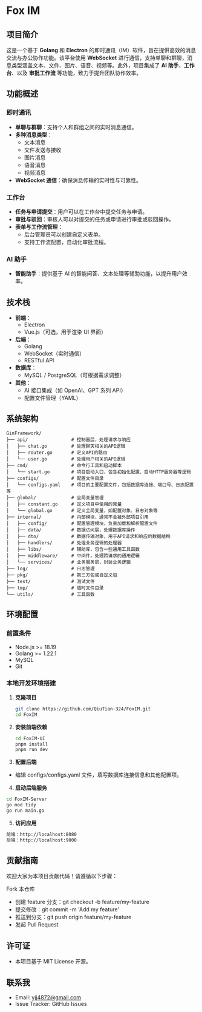 # Fox IM

## 项目简介
这是一个基于 **Golang** 和 **Electron** 的即时通讯（IM）软件，旨在提供高效的消息交流与办公协作功能。该平台使用 **WebSocket** 进行通信，支持单聊和群聊，消息类型涵盖文本、文件、图片、语音、视频等。此外，项目集成了 **AI 助手**、**工作台**、以及 **审批工作流** 等功能，致力于提升团队协作效率。

## 功能概述
### 即时通讯
- **单聊与群聊**：支持个人和群组之间的实时消息通信。
- **多种消息类型**：
  - 文本消息
  - 文件发送与接收
  - 图片消息
  - 语音消息
  - 视频消息
- **WebSocket 通信**：确保消息传输的实时性与可靠性。

### 工作台
- **任务与申请提交**：用户可以在工作台中提交任务与申请。
- **审批与驳回**：审核人可以对提交的任务或申请进行审批或驳回操作。
- **表单与工作流管理**：
  - 后台管理员可以创建自定义表单。
  - 支持工作流配置，自动化审批流程。

### AI 助手
- **智能助手**：提供基于 AI 的智能问答、文本处理等辅助功能，以提升用户效率。

## 技术栈
- **前端**：
  - Electron
  - Vue.js（可选，用于渲染 UI 界面）
- **后端**：
  - Golang
  - WebSocket（实时通信）
  - RESTful API
- **数据库**：
  - MySQL / PostgreSQL（可根据需求调整）
- **其他**：
  - AI 接口集成（如 OpenAI、GPT 系列 API）
  - 配置文件管理（YAML）

## 系统架构

```
GinFramework/
├── api/                # 控制器层，处理请求与响应
│   ├── chat.go         # 处理聊天相关的API逻辑
│   ├── router.go       # 定义API的路由
│   └── user.go         # 处理用户相关的API逻辑
├── cmd/                # 命令行工具和启动脚本
│   └── start.go        # 项目启动入口，包含初始化配置、启动HTTP服务器等逻辑
├── configs/            # 配置文件目录
│   └── configs.yaml    # 项目的主要配置文件，包括数据库连接、端口号、日志配置等
├── global/             # 全局变量管理
│   ├── constant.go     # 定义项目中使用的常量
│   └── global.go       # 定义全局变量，如配置对象、日志对象等
├── internal/           # 内部模块，通常不会被外部项目引用
│   ├── config/         # 配置管理模块，负责加载和解析配置文件
│   ├── data/           # 数据访问层，处理数据库操作
│   ├── dto/            # 数据传输对象，用于API请求和响应的数据结构
│   ├── handlers/       # 处理业务逻辑的处理器
│   ├── libs/           # 辅助库，包含一些通用工具函数
│   ├── middleware/     # 中间件，处理跨请求的通用逻辑
│   └── services/       # 业务服务层，封装业务逻辑
├── log/                # 日志管理
├── pkg/                # 第三方包或自定义包
├── test/               # 测试文件
├── tmp/                # 临时文件目录
└── utils/              # 工具函数
```


## 环境配置
### 前置条件
- Node.js >= 18.19
- Golang >= 1.22.1
- MySQL
- Git

### 本地开发环境搭建
1. **克隆项目**

   ```bash
   git clone https://github.com/QiuTian-324/FoxIM.git
   cd FoxIM

2. **安装前端依赖**

   ```bash
   cd FoxIM-UI
   pnpm install
   pnpm run dev
   ```
3. **配置后端**
 - 编辑 configs/configs.yaml 文件，填写数据库连接信息和其他配置项。

4. **启动后端服务**

  ```bash
  cd FoxIM-Server
  go mod tidy
  go run main.go
  ```
  
5. **访问应用**

```bash
前端：http://localhost:8080
后端：http://localhost:9000
 ```

## 贡献指南

欢迎大家为本项目贡献代码！请遵循以下步骤：

Fork 本仓库
  - 创建 feature 分支：git checkout -b feature/my-feature
  - 提交修改：git commit -m 'Add my feature'
  - 推送到分支：git push origin feature/my-feature
  - 发起 Pull Request

## 许可证

- 本项目基于 MIT License 开源。

## 联系我

- Email: yjj4872@gmail.com
- Issue Tracker: GitHub Issues
